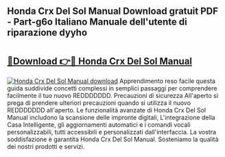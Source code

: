## Honda Crx Del Sol Manual Download gratuit PDF - Part-g6o Italiano Manuale dell'utente di riparazione dyyho

# <h2><a href="http://dfcke0.blite.top/?on=Honda+Crx+Del+Sol+Manual">🔗Download 👉🔴 Honda Crx Del Sol Manual</a></h2>

[![Honda Crx Del Sol Manual download](https://i.imgur.com/lujVjoI.png)](http://dfcke0.blite.top/?on=Honda+Crx+Del+Sol+Manual)
Apprendimento reso facile questa guida suddivide concetti complessi in semplici passaggi per comprendere facilmente il tuo nuovo REDDDDDDD. Precauzioni di sicurezza All'aperto si prega di prendere ulteriori precauzioni quando si utilizza il nuovo REDDDDDDD all'aperto. Le funzionalità avanzate di Honda Crx Del Sol Manual includono la scansione delle impronte digitali, L'integrazione della Casa Intelligente, gli aggiornamenti automatici e i comandi vocali personalizzabili, tutti accessibili e personalizzati dall'interfaccia. La vostra soddisfazione è garantita Honda Crx Del Sol Manual. Sosteniamo la qualità dei nostri prodotti e servizi.
